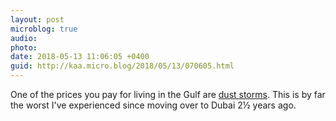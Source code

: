 ```yaml
---
layout: post
microblog: true
audio: 
photo: 
date: 2018-05-13 11:06:05 +0400
guid: http://kaa.micro.blog/2018/05/13/070605.html
---
```

One of the prices you pay for living in the Gulf are [dust storms](https://gulfnews.com/news/uae/weather/unstable-weather-continues-in-uae-1.2220433). This is by far the worst I've experienced since moving over to Dubai 2½ years ago.
